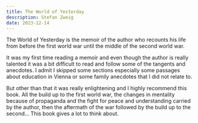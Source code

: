 ```yaml
---
title: The World of Yesterday
description: Stefan Zweig
date: 2023-12-14
---
```


The World of Yesterday is the memoir of the author who recounts his life from before the first world war until the middle of the second world war.

It was my first time reading a memoir and even though the author is really talented it was a bit difficult to read and follow some of the tangents and anecdotes. I admit I skipped some sections especially some passages about education in Vienna or some family anecdotes that I did not relate to.

But other than that it was really enlightening and I highly recommend this book. All the build up to the first world war, the changes in mentality because of propaganda and the fight for peace and understanding carried by the author, then the aftermath of the war followed by the build up to the second... This book gives a lot to think about.
